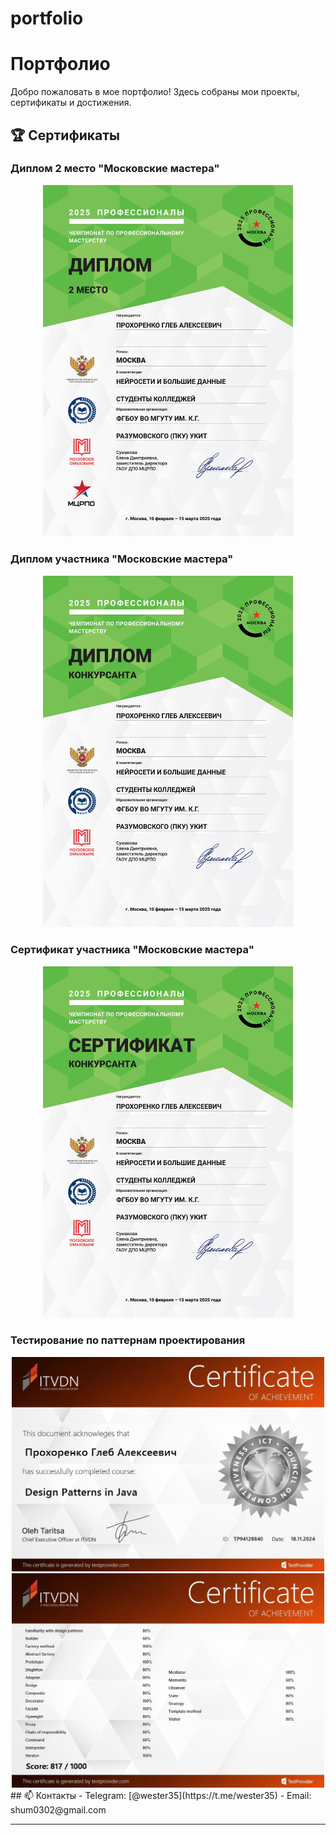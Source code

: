 # portfolio
# Портфолио

Добро пожаловать в мое портфолио! Здесь собраны мои проекты, сертификаты и достижения.

## 🏆 Сертификаты

### Диплом 2 место "Московские мастера"
<div id="coding" align="center">
  <img src="sertificates/diplom 2.jpg" width="400"/>
</div>

### Диплом участника "Московские мастера"
<div id="coding" align="center">
  <img src="sertificates/diplom.jpg" width="400"/>
</div>

### Сертификат участника "Московские мастера"
<div id="coding" align="center">
  <img src="sertificates/sertificat.jpg" width="400"/>
</div>

### Тестирование по паттернам проектирования
<div id="coding" align="center">
  <img src="sertificates/patterns1.jpg" width="500"/>
  <img src="sertificates/patterns2.jpg" width="500"/>
</div>
## 📫 Контакты
- Telegram: [@wester35](https://t.me/wester35)
- Email: shum0302@gmail.com

---